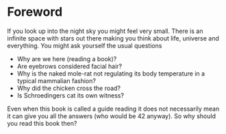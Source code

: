 # Foreword

If you look up into the night sky you might feel very small. There is an infinite space with stars out there making you think about life, universe and everything. You might ask yourself the usual questions

* Why are we here \(reading a book\)?  
* Are eyebrows considered facial hair?  
* Why is the naked mole-rat not regulating its body temperature in a typical mammalian fashion?  
* Why did the chicken cross the road?  
* Is Schroedingers cat its own witness?  

Even when this book is called a guide reading it does not necessarily mean it can give you all the answers \(who would be 42 anyway\). So why should you read this book then?

